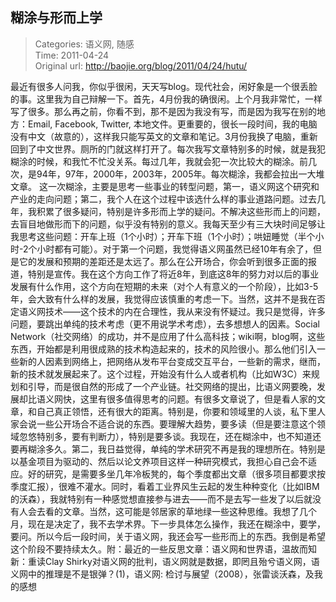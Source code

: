 糊涂与形而上学
---
    
> Categories: 语义网, 随感  
> Time: 2011-04-24  
> Original url: <http://baojie.org/blog/2011/04/24/hutu/>
    
最近有很多人问我，你似乎很闲，天天写blog。现代社会，闲好象是一个很丢脸的事。这里我为自己辩解一下。首先，4月份我的确很闲。上个月我非常忙，一样写了很多。那么再之前，你看不到，那不是因为我没有写，而是因为我写在别的地方：Email, Facebook, Twitter, 本地文件。更重要的，很长一段时间，我的电脑没有中文（故意的），这样我只能写英文的文章和笔记。3月份我换了电脑，重新回到了中文世界。厕所的门就这样打开了。每次我写文章特别多的时候，就是我犯糊涂的时候，和我忙不忙没关系。每过几年，我就会犯一次比较大的糊涂。前几次，是94年，97年，2000年，2003年，2005年。每次糊涂，我都会拉出一大堆文章。     这一次糊涂，主要是思考一些事业的转型问题，第一，语义网这个研究和产业的走向问题；第二，我个人在这个过程中该选什么样的事业道路问题。过去几年，我积累了很多疑问，特别是许多形而上学的疑问。不解决这些形而上的问题，去盲目地做形而下的问题，似乎没有特别的意义。我每天至少有三大块时间足够让我思考这些问题：开车上班（1个小时）；开车下班（1个小时）；哄妞睡觉（半个小时-2个小时都有可能）。对于第一个问题，我觉得语义网虽然已经10年有余了，但是它的发展和预期的差距还是太远了。那么在公开场合，你会听到很多正面的报道，特别是宣传。我在这个方向工作了将近8年，到底这8年的努力对以后的事业发展有什么作用，这个方向在短期的未来（对个人有意义的一个阶段），比如3-5年，会大致有什么样的发展，我觉得应该慎重的考虑一下。当然，这并不是我在否定语义网技术——这个技术的内在合理性，我从来没有怀疑过。我只是觉得，许多问题，要跳出单纯的技术考虑（更不用说学术考虑），去多想想人的因素。Social Network（社交网络）的成功，并不是应用了什么高科技；wiki啊，blog啊，这些东西，开始都是利用很成熟的技术构造起来的，技术的风险很小。那么他们引入一些新的人因素到网络上，把网络从发布平台变成交互平台，一些新的需求，继而，新的技术就发展起来了。这个过程，开始没有什么人或者机构（比如W3C）来规划和引导，而是很自然的形成了一个产业链。社交网络的提出，比语义网要晚，发展却比语义网快，这里有很多值得思考的问题。有很多文章说了，但是看人家的文章，和自己真正领悟，还有很大的距离。特别是，你要和领域里的人谈，私下里人家会说一些公开场合不适合说的东西。要理解大趋势，要多读（但是要注意这个领域忽悠特别多，要有判断力），特别是要多谈。我现在，还在糊涂中，也不知道还要再糊涂多久。第二，我日益觉得，单纯的学术研究不再是我的理想所在。特别是以基金项目为驱动的、然后以论文养项目这样一种研究模式，我担心自己会不适应。好的研究，是需要多坐几年冷板凳的，每个季度都出文章（很多项目都要求按季度汇报），很难不灌水。同时，看着工业界风生云起的发生种种变化（比如IBM的沃森），我就特别有一种感觉想直接参与进去——而不是去写一些发了以后就没有人会去看的文章。当然，这可能是邻居家的草地绿一些这种思维。我想了几个月，现在是决定了，我不去学术界。下一步具体怎么操作，我还在糊涂中，要学，要问。所以今后一段时间，关于语义网，我还会写一些形而上的东西。我倒是希望这个阶段不要持续太久。附：最近的一些反思文章：语义网和世界语，温故而知新：重读Clay Shirky对语义网的批判，语义网就是数据，即罔且殆兮语义网，语义网中的推理是不是银弹？(1)，语义网: 检讨与展望（2008），张雷谈沃森，及我的感想     
    